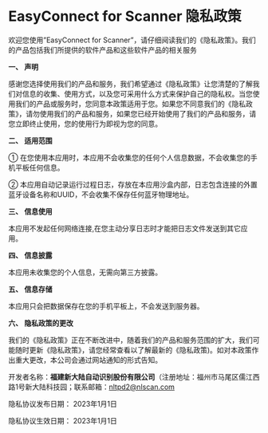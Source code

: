 # EasyConnect for Scanner 隐私政策

 

欢迎您使用”EasyConnect for Scanner”，请仔细阋读我们的《隐私政策》。我们的产品包括我们所提供的软件产品和这些软件产品的相关服务

 

**一、**   **声明**

感谢您选择使用我们的产品和服务，我们希望通过《隐私政策》让您清楚的了解我们对信息的收集、使用方式，以及您可采用什么方式来保护自己的隐私权。当您使用我们的产品或服务时，您同意本政策适用于您。如果您不同意我们的《隐私政策》，请勿使用我们的产品和服务，如果您已经开始使用了我们的产品和服务，请您立即终止使用，您的使用行为即视为您的同意。

**二、**   **适用范围** 

① 在您使用本应用时，本应用不会收集您的任何个人信息数据，不会收集您的手机平板任何信息。

② 本应用自动记录运行过程日志，存放在本应用沙盒内部，日志包含连接的外置蓝牙设备名称和UUID，不会收集不保存任何蓝牙物理地址。

**三、**   **信息使用**

本应用不发起任何网络连接,在您主动分享日志时才能把日志文件发送到其它应用。

**四、**   **信息披露** 

本应用未收集您的个人信息，无需向第三方披露。

**五、**   **信息存储**

本应用只会把数据保存在您的手机平板上，不会发送到服务器。

**六、**   **隐私政策的更改**

我们的《隐私政策》正在不断改进中，随着我们的产品和服务范围的扩大，我们可能随时更新《隐私政策》，请您经常查看以了解最新的《隐私政策)。如对本政策作出重大更改，本公司会通过网站通知的形式告知。

 

开发者名称：**福建新大陆自动识别股份有限公司**（注册地址：福州市马尾区儒江西路1号新大陆科技园；联系邮箱：nltpd2@nlscan.com

 

隐私协议发布日期： 2023年1月1日

隐私协议生效日期： 2023年1月1日

 